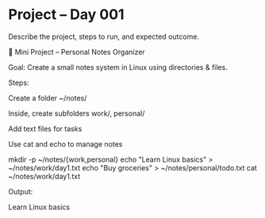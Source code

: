 # Project – Day 001

Describe the project, steps to run, and expected outcome.

🚀 Mini Project – Personal Notes Organizer

Goal: Create a small notes system in Linux using directories & files.

Steps:

Create a folder ~/notes/

Inside, create subfolders work/, personal/

Add text files for tasks

Use cat and echo to manage notes



mkdir -p ~/notes/{work,personal}
echo "Learn Linux basics" > ~/notes/work/day1.txt
echo "Buy groceries" > ~/notes/personal/todo.txt
cat ~/notes/work/day1.txt



Output:

Learn Linux basics

